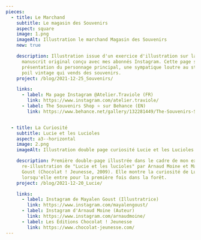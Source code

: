 ```yaml
---
pieces:
  - title: Le Marchand
    subtitle: Le magasin des Souvenirs
    aspect: square
    image: 1.png
    imageAlt: Illustration le marchand Magasin des Souvenirs
    new: true

    description: Illustration issue d'un exercice d'illustration sur la base d'un
      manuscrit original conçu avec mes abonnés Instagram. Cette page sert de
      présentation du personnage principal, une sympatique loutre au style un
      poil vintage qui vends des souvenirs.
    project: /blog/2021-12-25_Souvenirs/

    links:
      - label: Ma page Instagram @Atelier.Traviole (FR)
        link: https://www.instagram.com/atelier.traviole/
      - label: The Souvenirs Shop ⭐ sur Behance (EN)
        link: https://www.behance.net/gallery/132281449/The-Souvenirs-Shop-A-dummy-picture-book


  - title: La Curiosité
    subtitle: Lucie et les Lucioles
    aspect: a3--horizontal
    image: 2.png
    imageAlt: Illustration double page curiosité Lucie et les Lucioles

    description: Première double-page illustrée dans le cadre de mon exercice de
      re-illustration de "Lucie et les lucioles" par Arnaud Moine et Mayalen
      Goust (Chocolat ! Jeunesse, 2009). Elle montre la curiosité de Lucie
      lorsqu'elle entre pour la première fois dans la forêt.
    project: /blog/2021-12-20_Lucie/

    links:
      - label: Instagram de Mayalen Goust (Illustratrice)
        link: https://www.instagram.com/mayalengoust/
      - label: Instagram d'Arnaud Moine (Auteur)
        link: https://www.instagram.com/arnaudmoine/
      - label: Les Éditions Chocolat ! Jeunesse
        link: https://www.chocolat-jeunesse.com/
---
```

